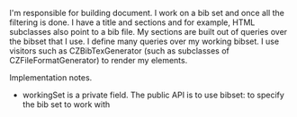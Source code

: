 I'm responsible for building document. I work on a bib set and once all the filtering is done. 
I have a title and sections and for example, HTML subclasses also point to a bib file. 
My sections are built out of queries over the bibset that I use. 
I define many queries over my working bibset. 
I use visitors such as CZBibTexGenerator (such as subclasses of CZFileFormatGenerator) to render my elements. 


Implementation notes.

- workingSet is a private field. The public API is to use bibset: to specify the bib set to work with
